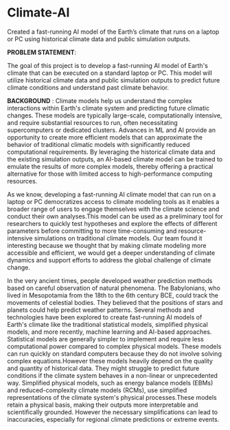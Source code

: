# Climate-AI

Created a fast-running AI model of the Earth’s climate that runs on a laptop or PC using historical climate data and public simulation outputs.

**PROBLEM STATEMENT**:

The goal of this project is to develop a fast-running AI model of Earth's climate that can be executed on a standard laptop or PC. This model will utilize historical climate data and public simulation outputs to predict future climate conditions and understand past climate behavior. 

**BACKGROUND** :
Climate models help us understand the complex interactions within Earth's climate system and predicting future climatic changes. These models are typically large-scale, computationally intensive, and require substantial resources to run, often necessitating supercomputers or dedicated clusters. Advances in ML and AI provide an opportunity to create more efficient models that can approximate the behavior of traditional climatic models with significantly reduced computational requirements. By leveraging the historical climate data and the existing simulation outputs, an AI-based climate model can be trained to emulate the results of more complex models, thereby offering a practical alternative for those with limited access to high-performance computing resources.

As we know, developing a fast-running AI climate model that can run on a laptop or PC democratizes access to climate modeling tools as it enables a broader range of users to engage themselves with the climate science and conduct their own analyses.This model can be used as a preliminary tool for researchers to quickly test hypotheses and explore the effects of different parameters before committing to more time-consuming and resource-intensive simulations on traditional climate models. Our team found it interesting because we thought that by making climate modeling more accessible and efficient, we would get a deeper understanding of climate dynamics and support efforts to address the global challenge of climate change.

In the very ancient times, people developed weather prediction methods based on careful observation of natural phenomena. The Babylonians, who lived in Mesopotamia from the 18th to the 6th century BCE, could track the movements of celestial bodies. They believed that the positions of stars and planets could help predict weather patterns. Several methods and technologies have been explored to create fast-running AI models of Earth's climate like the traditional statistical models, simplified physical models, and more recently, machine learning and AI-based approaches. Statistical models are generally simpler to implement and require less computational power compared to complex physical models. These models can run quickly on standard computers because they do not involve solving complex equations.However these models heavily depend on the quality and quantity of historical data. They might struggle to predict future conditions if the climate system behaves in a non-linear or unprecedented way. Simplified physical models, such as energy balance models (EBMs) and reduced-complexity climate models (RCMs), use simplified representations of the climate system's physical processes.These models retain a physical basis, making their outputs more interpretable and scientifically grounded. However the necessary simplifications can lead to inaccuracies, especially for regional climate predictions or extreme events.









